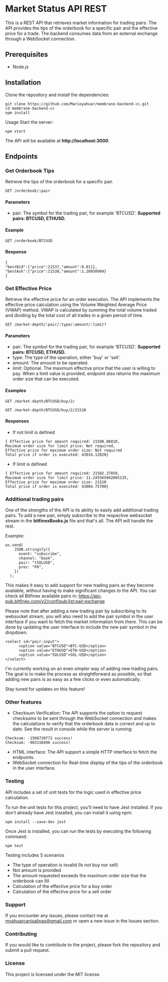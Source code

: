 # Market Status API REST

This is a REST API that retrieves market information for trading pairs. The API provides the tips of the orderbook for a specific pair and the effective price for a trade. The backend consumes data from an external exchange through a WebSocket connection.

## Prerequisites

* Node.js

## Installation

Clone the repository and install the dependencies:

```
git clone https://github.com/Marioyahuar/membrane-backend-cc.git
cd membrane-backend-cc
npm install
```

Usage
Start the server:

```
npm start
```

The API will be available at **http://localhost:3000**.

## Endpoints

### Get Orderbook Tips

Retrieve the tips of the orderbook for a specific pair.

```
GET /orderbook/:pair
```

#### Parameters

* pair: The symbol for the trading pair, for example 'BTCUSD'. **Supported pairs: BTCUSD, ETHUSD.**

#### Example

```
GET /orderbook/BTCUSD
```

#### Response

```
{
"bestBid":{"price":21537,"amount":0.011},
"bestAsk":{"price":21538,"amount":1.20950904}
}
```

### Get Effective Price

Retrieve the effective price for an order execution. The API implements the effective price calculation using the Volume Weighted Average Price (VWAP) method. VWAP is calculated by summing the total volume traded and dividing by the total cost of all trades in a given period of time.

```
GET /market-depth/:pair/:type/:amount/:limit?
```

#### Parameters

* pair: The symbol for the trading pair, for example 'BTCUSD'. **Supported pairs: BTCUSD, ETHUSD.**
* type: The type of the operation, either 'buy' or 'sell'.
* amount: The amount to be operated.
* limit: Optional. The maximum effective price that the user is willing to pay. When a limit value is provided, endpoint also returns the maximum order size that can be executed.

#### Examples

```
GET /market-depth/BTCUSD/buy/2/
```
```
GET /market-depth/BTCUSD/buy/2/21510
```

#### Responses

* If not limit is defined

```
{ Effective price for amount required: 21508.06010, 
Maximum order size for limit price: Not required, 
Effective price for maximum order size: Not required
Total price if order is executed: 43016.12020}
```

* If limit is defined

```
{ Effective price for amount required: 21502.37850, 
Maximum order size for limit price: 11.245565042005135, 
Effective price for maximum order size: 21510 
Total price if order is executed: 43004.75700}
```

### Additional trading pairs

One of the strengths of the API is its ability to easily add additional trading pairs. To add a new pair, simply subscribe to the respective websocket stream in the **bitfinexBooks.js** file and that's all. The API will handle the rest.

Example:

```
ws.send(
    JSON.stringify({
      event: "subscribe",
      channel: "book",
      pair: "tSOLUSD",
      prec: "P0",
    })
  );
```

This makes it easy to add support for new trading pairs as they become available, without having to make significant changes to the API. You can check all Bitfinex available pairs in: https://api-pub.bitfinex.com/v2/conf/pub:list:pair:exchange

Please note that after adding a new trading pair by subscribing to its websocket stream, you will also need to add the pair symbol in the user interface if you want to fetch the market information from there. This can be done by updating the user interface to include the new pair symbol in the dropdown.  

```
<select id="pair-input">
      <option value="BTCUSD">BTC-USD</option>
      <option value="ETHUSD">ETH-USD</option>
      <option value="SOLUSD">SOL-USD</option>
</select>
```

I'm currently working on an even simpler way of adding new trading pairs. The goal is to make the process as straightforward as possible, so that adding new pairs is as easy as a few clicks or even automatically.

Stay tuned for updates on this feature!

### Other features

* Checksum Verification: The API supports the option to request checksums to be sent through the WebSocket connection and makes the calculations to verify that the orderbook data is correct and up to date. See the result in console while the server is running:

```
Checksum: -1508730772 success!
Checksum: -903310496 success!
```
* HTML interface: The API support a simple HTTP interface to fetch the endpoints.
* WebSocket connection for Real-time display of the tips of the orderbook in the user interface.

### Testing

API includes a set of unit tests for the logic used in effective price calculation.

To run the unit tests for this project, you'll need to have Jest installed. If you don't already have Jest installed, you can install it using npm:

```
npm install --save-dev jest
```

Once Jest is installed, you can run the tests by executing the following command:
```
npm test
```

Testing includes 5 scenarios

* The type of operation is invalid (Is not buy nor sell)
* Not amount is provided
* The amount requested exceeds the maximum order size that the orderbook can fill
* Calculation of the effective price for a buy order
* Calculation of the effective price for a sell order

### Support

If you encounter any issues, please contact me at myahuarcanisalinas@gmail.com or open a new issue in the Issues section.

### Contributing

If you would like to contribute to the project, please fork the repository and submit a pull request.

### License

This project is licensed under the MIT license.
